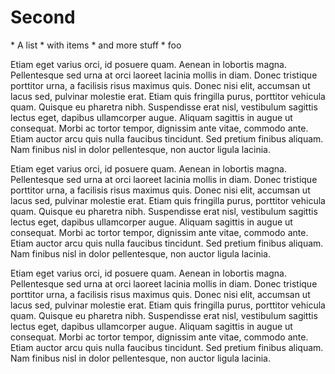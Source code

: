# Second

<span id="nerdspan">
* A list
  * with items
  * and more stuff
* foo
</span>

Etiam eget varius orci, id posuere quam. Aenean in lobortis magna. Pellentesque sed urna at orci laoreet lacinia mollis in diam. Donec tristique porttitor urna, a facilisis risus maximus quis. Donec nisi elit, accumsan ut lacus sed, pulvinar molestie erat. Etiam quis fringilla purus, porttitor vehicula quam. Quisque eu pharetra nibh. Suspendisse erat nisl, vestibulum sagittis lectus eget, dapibus ullamcorper augue. Aliquam sagittis in augue ut consequat. Morbi ac tortor tempor, dignissim ante vitae, commodo ante. Etiam auctor arcu quis nulla faucibus tincidunt. Sed pretium finibus aliquam. Nam finibus nisl in dolor pellentesque, non auctor ligula lacinia.

Etiam eget varius orci, id posuere quam. Aenean in lobortis magna. Pellentesque sed urna at orci laoreet lacinia mollis in diam. Donec tristique porttitor urna, a facilisis risus maximus quis. Donec nisi elit, accumsan ut lacus sed, pulvinar molestie erat. Etiam quis fringilla purus, porttitor vehicula quam. Quisque eu pharetra nibh. Suspendisse erat nisl, vestibulum sagittis lectus eget, dapibus ullamcorper augue. Aliquam sagittis in augue ut consequat. Morbi ac tortor tempor, dignissim ante vitae, commodo ante. Etiam auctor arcu quis nulla faucibus tincidunt. Sed pretium finibus aliquam. Nam finibus nisl in dolor pellentesque, non auctor ligula lacinia.

Etiam eget varius orci, id posuere quam. Aenean in lobortis magna. Pellentesque sed urna at orci laoreet lacinia mollis in diam. Donec tristique porttitor urna, a facilisis risus maximus quis. Donec nisi elit, accumsan ut lacus sed, pulvinar molestie erat. Etiam quis fringilla purus, porttitor vehicula quam. Quisque eu pharetra nibh. Suspendisse erat nisl, vestibulum sagittis lectus eget, dapibus ullamcorper augue. Aliquam sagittis in augue ut consequat. Morbi ac tortor tempor, dignissim ante vitae, commodo ante. Etiam auctor arcu quis nulla faucibus tincidunt. Sed pretium finibus aliquam. Nam finibus nisl in dolor pellentesque, non auctor ligula lacinia.

